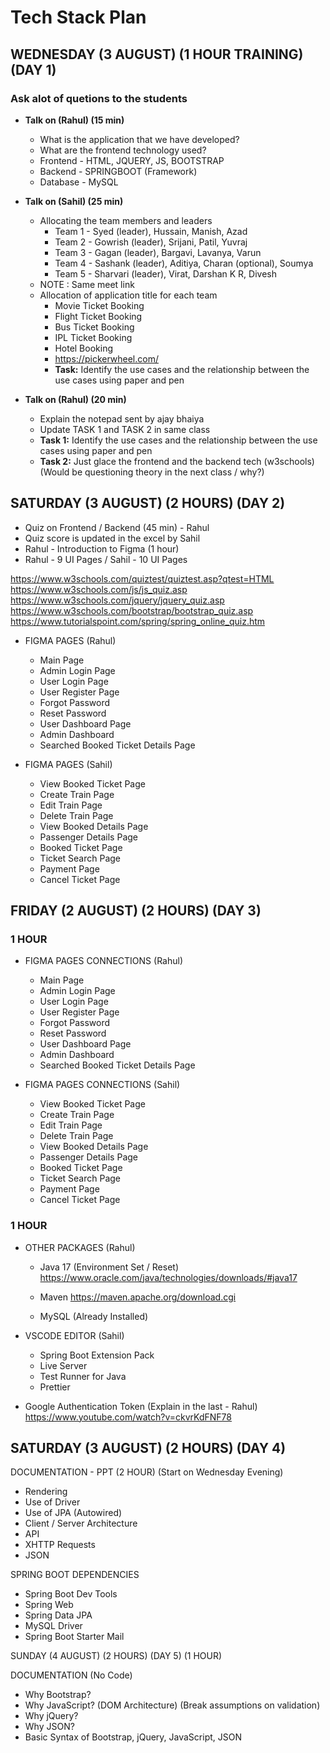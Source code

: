 # Tech Stack Plan

## WEDNESDAY (3 AUGUST) (1 HOUR TRAINING) (DAY 1)

### Ask alot of quetions to the students

- **Talk on (Rahul) (15 min)**

  - What is the application that we have developed?
  - What are the frontend technology used?
  - Frontend - HTML, JQUERY, JS, BOOTSTRAP
  - Backend - SPRINGBOOT (Framework)
  - Database - MySQL

- **Talk on (Sahil) (25 min)**

  - Allocating the team members and leaders
    - Team 1 - Syed (leader), Hussain, Manish, Azad
    - Team 2 - Gowrish (leader), Srijani, Patil, Yuvraj
    - Team 3 - Gagan (leader), Bargavi, Lavanya, Varun
    - Team 4 - Sashank (leader), Aditiya, Charan (optional), Soumya
    - Team 5 - Sharvari (leader), Virat, Darshan K R, Divesh
  - NOTE : Same meet link
  - Allocation of application title for each team
    - Movie Ticket Booking
    - Flight Ticket Booking
    - Bus Ticket Booking
    - IPL Ticket Booking
    - Hotel Booking
    - https://pickerwheel.com/
    - **Task:** Identify the use cases and the relationship between the use cases using paper and pen

- **Talk on (Rahul) (20 min)**
  - Explain the notepad sent by ajay bhaiya
  - Update TASK 1 and TASK 2 in same class
  - **Task 1:** Identify the use cases and the relationship between the use cases using paper and pen
  - **Task 2:** Just glace the frontend and the backend tech (w3schools)
    (Would be questioning theory in the next class / why?)

## SATURDAY (3 AUGUST) (2 HOURS) (DAY 2)

- Quiz on Frontend / Backend (45 min) - Rahul
- Quiz score is updated in the excel by Sahil
- Rahul - Introduction to Figma (1 hour)
- Rahul - 9 UI Pages / Sahil - 10 UI Pages

https://www.w3schools.com/quiztest/quiztest.asp?qtest=HTML
https://www.w3schools.com/js/js_quiz.asp
https://www.w3schools.com/jquery/jquery_quiz.asp
https://www.w3schools.com/bootstrap/bootstrap_quiz.asp
https://www.tutorialspoint.com/spring/spring_online_quiz.htm

- FIGMA PAGES (Rahul)

  - Main Page
  - Admin Login Page
  - User Login Page
  - User Register Page
  - Forgot Password
  - Reset Password
  - User Dashboard Page
  - Admin Dashboard
  - Searched Booked Ticket Details Page

- FIGMA PAGES (Sahil)
  - View Booked Ticket Page
  - Create Train Page
  - Edit Train Page
  - Delete Train Page
  - View Booked Details Page
  - Passenger Details Page
  - Booked Ticket Page
  - Ticket Search Page
  - Payment Page
  - Cancel Ticket Page

## FRIDAY (2 AUGUST) (2 HOURS) (DAY 3)

### 1 HOUR

- FIGMA PAGES CONNECTIONS (Rahul)

  - Main Page
  - Admin Login Page
  - User Login Page
  - User Register Page
  - Forgot Password
  - Reset Password
  - User Dashboard Page
  - Admin Dashboard
  - Searched Booked Ticket Details Page

- FIGMA PAGES CONNECTIONS (Sahil)
  - View Booked Ticket Page
  - Create Train Page
  - Edit Train Page
  - Delete Train Page
  - View Booked Details Page
  - Passenger Details Page
  - Booked Ticket Page
  - Ticket Search Page
  - Payment Page
  - Cancel Ticket Page

### 1 HOUR

- OTHER PACKAGES (Rahul)

  - Java 17 (Environment Set / Reset)
    https://www.oracle.com/java/technologies/downloads/#java17

  - Maven
    https://maven.apache.org/download.cgi

  - MySQL (Already Installed)

- VSCODE EDITOR (Sahil)

  - Spring Boot Extension Pack
  - Live Server
  - Test Runner for Java
  - Prettier

- Google Authentication Token (Explain in the last - Rahul)
  https://www.youtube.com/watch?v=ckvrKdFNF78

## SATURDAY (3 AUGUST) (2 HOURS) (DAY 4)

DOCUMENTATION - PPT (2 HOUR) (Start on Wednesday Evening)

- Rendering
- Use of Driver
- Use of JPA (Autowired)
- Client / Server Architecture
- API
- XHTTP Requests
- JSON

SPRING BOOT DEPENDENCIES

- Spring Boot Dev Tools
- Spring Web
- Spring Data JPA
- MySQL Driver
- Spring Boot Starter Mail

SUNDAY (4 AUGUST) (2 HOURS) (DAY 5) (1 HOUR)

DOCUMENTATION (No Code)

- Why Bootstrap?
- Why JavaScript? (DOM Architecture) (Break assumptions on validation)
- Why jQuery?
- Why JSON?
- Basic Syntax of Bootstrap, jQuery, JavaScript, JSON
